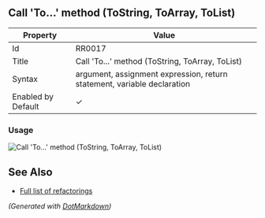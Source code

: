 ## Call 'To\.\.\.' method \(ToString, ToArray, ToList\)

| Property           | Value                                                                   |
| ------------------ | ----------------------------------------------------------------------- |
| Id                 | RR0017                                                                  |
| Title              | Call 'To\.\.\.' method \(ToString, ToArray, ToList\)                    |
| Syntax             | argument, assignment expression, return statement, variable declaration |
| Enabled by Default | &#x2713;                                                                |

### Usage

![Call 'To...' method (ToString, ToArray, ToList)](../../images/refactorings/CallToMethod.png)

## See Also

* [Full list of refactorings](Refactorings.md)


*\(Generated with [DotMarkdown](http://github.com/JosefPihrt/DotMarkdown)\)*